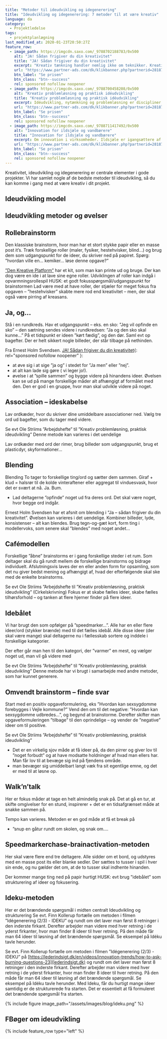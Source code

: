 ```yaml
---
title: "Metoder til ideudvikling og idegenerering"
title: "Ideudvikling og idegenerering: 7 metoder til at være kreativ"
language: da
category:
  - Projektledelse
tags:
  - projektplanlægning
last_modified_at: 2020-01-23T20:50:27Z
feature_row:
  - image_path: https://imgcdn.saxo.com/_9788702188783/0x500
    alt: "JA! Sådan frigiver du din kreativitet"
    title: "JA! Sådan frigiver du din kreativitet"
    excerpt: "Kreativ tænkning handler nemlig ikke om teknikker. Kreativ tænkning handler om en særlig indstilling. En indstilling til en selv, til de andre og til det materiale, man arbejder med. En indstilling som er åben, fleksibel, spontan og legende. Uden den er der slet ingen kreativitet, for uden den får man ikke aktiveret de dele af hjernen, hvor de kreative processer finder sted."
    url: "https://www.partner-ads.com/dk/klikbanner.php?partnerid=28187&bannerid=43264&htmlurl=https://www.saxo.com/dk/ja-saadan-frigiver-du-din-kreativitet_ernest-holm-svendsen_epub_9788702188783"
    btn_label: "Se prisen"
    btn_class: "btn--success"
    rel: sponsored nofollow noopener
  - image_path: https://imgcdn.saxo.com/_9788700458208/0x500
    alt: "Kreativ problemløsning og praktisk idéudvikling"
    title: "Kreativ problemløsning og praktisk idéudvikling"
    excerpt: Idéudvikling, nytænkning og problemløsning er discipliner, der i dag spiller afgørende roller i erhvervslivet. Når markedsforhold, forbrugsvaner og teknologi ændrer sig så hurtigt som de gør, må virksomheder konstant tilpasse sig de foranderlige forhold og betingelser. Det er her idéudvikling og problemløsning bliver uvurderlige kvaliteter.
    url: "https://www.partner-ads.com/dk/klikbanner.php?partnerid=28187&bannerid=43264&htmlurl=https://www.saxo.com/dk/kreativ-problemloesning-og-praktisk-ideudvikling_ole-striim_haeftet_9788700458208"
    btn_label: "Se prisen"
    btn_class: "btn--success"
    rel: sponsored nofollow noopener
  - image_path: https://imgcdn.saxo.com/_9788711417492/0x500
    alt: "Innovation for ildsjæle og vandbærere"
    title: "Innovation for ildsjæle og vandbærere"
    excerpt: Om innovation i virksomheder. Ildsjæle er igangsættere af ting, mens vandbærere skaber rammerne for, at de bliver en succes. Der diskuteres om hvordan man identificerer og leder disse medarbejdere og dermed øger innovationen og kreativiteten.
    url: "https://www.partner-ads.com/dk/klikbanner.php?partnerid=28187&bannerid=43264&htmlurl=https://www.saxo.com/dk/innovation-for-ildsjaele-og-vandbaerere_finn-kollerup-joergen-thorball_epub_9788711417492"
    btn_label: "Se prisen"
    btn_class: "btn--success"
    rel: sponsored nofollow noopener    
---
```


Kreativitet, ideudvikling og idegenerering er centrale elementer i gode projekter. Vi har samlet nogle af de bedste metoder til ideudvikling, så du kan komme i gang med at være kreativ i dit projekt.

## Ideudvikling model



## Ideudvikling metoder og øvelser


## Rollebrainstorm

Den klassiske brainstorm,
hvor man har et stort stykke
papir eller en masse post it’s.
Træk forskellige roller (maler,
fysiker, hestehvisker, blind…)
og brug dem som
udgangspunkt for de ideer, du
skriver ned på papiret.
Spørg: ”hvordan ville en…
kemiker... løse denne
opgave?” 

[”Den Kreative Platform”](https://www.uva.aau.dk/den-kreative-platform/kreativitetskort/) har et kit, som
man kan printe ud og bruge.
Der kan dog være en ide i at
lave sine egne roller.
Udviklingen af roller kan
indgå i opvarmningsrollespil
HUSK: et godt
fokusspørgsmål/udgangspunkt for brainstormen
Lad være med at have roller,
der stjæler for meget fokus
fra opgaven – ”hestehvisker”
skabte mere rod end
kreativitet – men, der skal
også være pirring af kreasans.

## Ja, og...

Stå i en rundkreds. Hav et
udgangspunkt – eks. en sko:
”Jeg vil opfinde en sko” – den
sætning sendes videre i
rundkredsen: ”Ja og den sko
skal kunne…”
På et tidspunkt er ideen ”kørt
fædig”, og den dør.
Saml evt op bagefter. Der er
helt sikkert nogle billeder, der
står tilbage på nethinden.

Fra Ernest Holm Svendsen.
[JA! Sådan frigiver du din kreativitet](https://www.partner-ads.com/dk/klikbanner.php?partnerid=28187&bannerid=43264&htmlurl=https://www.saxo.com/dk/ja-saadan-frigiver-du-din-kreativitet_ernest-holm-svendsen_epub_9788702188783){: rel="sponsored nofollow noopener" }:
- at øve sig i at sige ”ja og” i
stedet for ”Ja men” eller ”nej”.
- at alt kan lade sig gøre ( vi
leger jo!).
- øvelse i at ”spille sammen”
og bygge videre på hinandens
ideer.
Øvelsen kan se ud på mange
forskellige måder alt
afhængigt af formålet med
den. Den er god i en gruppe,
hvor man skal udvikle videre
på noget. 

## Association – ideskabelse

Lav ordkæder, hvor du
skriver dine umiddelbare
associationer ned. Vælg tre
ord ud bagefter, som du tager
med videre. 

Se evt Ole Striims
”Arbejdshefte” til ”Kreativ
problemløsning, praktisk
ideudvikling”
Denne metode kan varieres i
det uendelige

Lav ordkæder med ord der
rimer, brug billeder som
udgangspunkt, brug et
plasticdyr, skyformationer…

## Blending

Blending
To tager to forskellige
ting/ord og sætter dem
sammen.
Giraf + klud = halsrør til de
kolde vinteraftener eller aggregat til vinduesvask, hvor
det er svært at nå. Ja. Bum.
- Lad deltagerne ”opfinde”
noget ud fra deres ord. Det
skal være noget, hvor begge
ord indgår.

Ernest Holm Svendsen har et
afsnit om blending i ”Ja –
sådan frigiver du din kreativitet”.
Øvelsen kan varieres i det
uendelige. Kombiner billeder,
lyde, konsistenser – alt kan
blendes.
Brug tegn-og-gæt kort, form
ting i modellervoks, som
senere skal ”blendes” med
noget andet…

## Cafémodellen

Forskellige ”åbne”
brainstorms er i gang
forskellige steder i et rum.
Som deltager skal du gå rundt
mellem de forskellige
brainstorms og bidrage
individuelt.
Afslutningsvis laves der en
eller anden form for opsamling, som det nu giver bedst
mening og afhængigt af, hvad
der efterfølgende skal ske
med de enkelte brainstorms.

Se evt Ole Striims
”Arbejdshefte til ”Kreativ
problemløsning, praktisk
ideudvikling”
(Cirkelskrivning)
Fokus er at skabe fælles ideer,
skabe fælles tilhørsforhold –
og tanken at flere hjerner
finder på flere ideer.

## Idebålet

Vi har brugt den som opfølger
på ”speedmarker…”.
Alle har en eller flere
ideer/ord (stykker brænde)
med til det fælles idebål. Alle
disse ideer (der skal være
mange) skal deltagerne nu i
fællesskab sortere og inddele
i forskellige kategorier.

Der efter går man hen til den
kategori, der ”varmer” en
mest, og vælger noget ud,
man vil gå videre med

Se evt Ole Striims
”Arbejdshefte” til ”Kreativ
problemløsning, praktisk
ideudvikling”
Denne metode har vi brugt i
samarbejde med andre
metoder, som har kunnet
generere. 

## Omvendt brainstorm – finde svar

Start med en positiv
opgaveformulering, eks
”Hvordan kan sexsygdomme
forebygges i Vejle kommune?”
Vend den om til det negative:
”Hvordan kan sexsygdomme
udbredes…”, og begynd at
brainstorme.
Derefter skifter man
opgaveformuleringen
”tilbage” til den oprindelige –
og vender de ”negative” ideer
om til positive.

Se evt Ole Striims
”Arbejdshefte” til ”Kreativ
problemløsning, praktisk
ideudvikling”
- Det er en virkelig sjov måde
at få ideer på, da den pirrer og
giver lov til ”noget forbudt” og
at have modsatte holdninger
af hvad man ellers har. Man
får lov til at bevæge sig ind på
fjendens område.
- man bevæger sig
umiddelbart langt væk fra sit
egentlige emne, og det er med
til at løsne op.

## Walk’n’talk

Her er fokus måder at tage en
helt almindelig snak på. Det at
gå en tur, at skifte omgivelser
for en stund, inspirerer + det
er en tidsafgrænset måde at
snakke sammen på.

Tempo kan varieres. Metoden
er en god måde at få et break
på
- ”snup en gåtur rundt om
skolen, og snak om….

## Speedmarkerchase-brainactivation-metoden

Her skal være flere end tre
deltagere. Alle sidder om et
bord, og udstyres med en
masse post its eller blanke
sedler. Der sættes to tusser i
spil i hver sin ende, og nu
gælder det om, at de to tusser
skal indhente hinanden.

Der kommer mange ting ned
på papir hurtigt
HUSK: evt brug ”idebålet” som
strukturering af ideer og
fokusering.

## Ideku-metoden

Her er det brændende
spørgsmål i midten centralt
Ideudvikling og strukturering Se evt. Finn Kollerup fortælle
om metoden i filmen
”Idégenerering (2/3) - IDEKU” 
og rundt om det laver man
først 8 retninger i den
inderste firkant. Derefter
arbejder man videre med
hver retning i de yderst
firkanter, hvor man finder 8
ideer til hver retning. På den
måde får man 64 ideer til
løsning af det brændende
spørgsmål.
Se eksempel på Idéku tavle
herunder. 

Se evt. Finn Kollerup fortælle
om metoden i filmen
”Idégenerering (2/3) - IDEKU” på [https://lederindsigt.dk/en/videos/innovation-trends/how-to-ask-burning-questions-23](lederindsigt.dk) 
og rundt om det laver man
først 8 retninger i den
inderste firkant. Derefter
arbejder man videre med
hver retning i de yderst
firkanter, hvor man finder 8
ideer til hver retning. På den
måde får man 64 ideer til
løsning af det brændende
spørgsmål.
Se eksempel på Idéku tavle
herunder.
Med Ideku, får du hurtigt
mange ideer samtidig er de
strukturerede fra starten.
Det er essentielt at få
formuleret det brændende
spørgsmål fra starten. 

{% include figure image_path="/assets/images/blog/ideku.png" %}


## FBøger om ideudvikling

{% include feature_row type="left" %}

